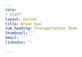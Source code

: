 ```yaml
---
role:
- staff
layout: person
title: Bryan Kao
sub_heading: Transportation Team
thumbnail: ''
email: ''
linkedin: ''

---
```

